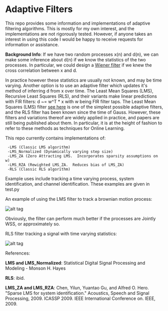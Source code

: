 # Adaptive Filters
This repo provides some information and implementations of adaptive filtering algorithms.  This is mostly for my own interest, and the implementations are not rigorously tested.  However, if anyone takes an interest in using this code I would be happy to receive requests for information or assistance.

__Background Info__:
If we have two random processes x(n) and d(n), we can make some inference about d(n) if we know the statistics of the two processes.  In particular, we could design a [Wiener filter](https://en.wikipedia.org/wiki/Wiener_filter) if we knew the cross correlation between x and d.

In practice however these statistics are usually not known, and may be time varying.  Another option is to use an adaptive filter which updates it's method of inferring d from x over time. The Least Mean Squares (LMS), Recursive Least Squares (RLS), and their variants make linear predictions with FIR filters: d ~= w^T * x with w being FIR filter taps.  The Least Mean Squares (LMS) filter [see here](https://en.wikipedia.org/wiki/Least_mean_squares_filter) is one of the simplest possible adaptive filters, and the RLS filter has been known since the time of Gauss.  However, these filters and variations thereof are widely applied in practice, and papers are still being published about them.  In particular, it is at the height of fashion to refer to these methods as techniques for Online Learning.

This repo currently contains implementations of:

     -LMS (Classic LMS algorithm)
     -LMS_Normalized (Dynamically varying step size)
     -LMS_ZA (Zero Attracting LMS.  Incorporates sparsity assumptions on w)
     -LMS_RZA (Rewighted LMS_ZA.  Reduces bias of LMS_ZA)
     -RLS (Classic RLS algorithm)

Example uses include tracking a time varying process, system identification, and channel identification.  These examples are given in test.py

An example of using the LMS filter to track a brownian motion process:

![alt tag](https://raw.githubusercontent.com/RJTK/LMS/master/tracking.png)

Obviously, the filter can perform much better if the processes are Jointly WSS, or approximately so.

RLS filter tracking a signal with time varying statistics:

![alt tag](https://raw.githubusercontent.com/RJTK/LMS/master/RLS_tracking.png)

References:

__LMS and LMS_Normalized__: Statistical Digital Signal Processing and Modeling - Monson H. Hayes

__RLS__: ibid.

__LMS_ZA and LMS_RZA__: Chen, Yilun, Yuantao Gu, and Alfred O. Hero. "Sparse LMS for system identification." Acoustics, Speech and Signal Processing, 2009. ICASSP 2009. IEEE International Conference on. IEEE, 2009. 

